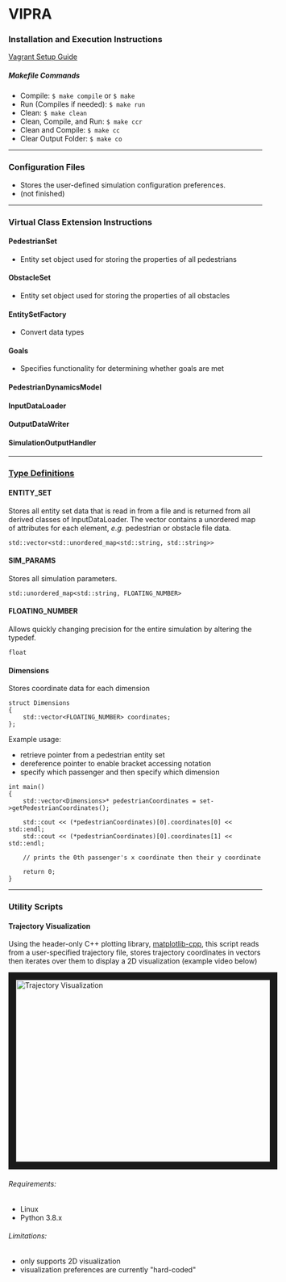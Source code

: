 # VIPRA

### Installation and Execution Instructions

[Vagrant Setup Guide](vagrant_setup_guide.md)

##### Makefile Commands
- Compile: `$ make compile` or `$ make`
- Run (Compiles if needed): `$ make run`
- Clean: `$ make clean`
- Clean, Compile, and Run: `$ make ccr`
- Clean and Compile: `$ make cc`
- Clear Output Folder: `$ make co`


---
### Configuration Files
- Stores the user-defined simulation configuration preferences.
- (not finished)

---
### Virtual Class Extension Instructions



#### PedestrianSet
- Entity set object used for storing the properties of all pedestrians

#### ObstacleSet
- Entity set object used for storing the properties of all obstacles

#### EntitySetFactory
- Convert data types

#### Goals
- Specifies functionality for determining whether goals are met 

#### PedestrianDynamicsModel

#### InputDataLoader

#### OutputDataWriter  

#### SimulationOutputHandler





---
### [Type Definitions](VIPRA/type_definitions.hpp)

#### ENTITY_SET
Stores all entity set data that is read in from a file and 
is returned from all derived classes of InputDataLoader. 
The vector contains a unordered map of attributes for each element, 
*e.g.* pedestrian or obstacle file data.
```
std::vector<std::unordered_map<std::string, std::string>>
```
#### SIM_PARAMS 
Stores all simulation parameters.
```
std::unordered_map<std::string, FLOATING_NUMBER>
```
#### FLOATING_NUMBER
Allows quickly changing precision for the entire
simulation by altering the typedef.
```
float
```
#### Dimensions
Stores coordinate data for each dimension 
```
struct Dimensions
{
    std::vector<FLOATING_NUMBER> coordinates;
};
```
Example usage:
- retrieve pointer from a pedestrian entity set
- dereference pointer to enable bracket accessing notation
- specify which passenger and then specify which dimension
```
int main()
{
	std::vector<Dimensions>* pedestrianCoordinates = set->getPedestrianCoordinates();		
	
	std::cout << (*pedestrianCoordinates)[0].coordinates[0] << std::endl;
	std::cout << (*pedestrianCoordinates)[0].coordinates[1] << std::endl;

	// prints the 0th passenger's x coordinate then their y coordinate

	return 0;
}
```




---
### Utility Scripts

#### Trajectory Visualization

Using the header-only C++ plotting library, 
[matplotlib-cpp](https://github.com/lava/matplotlib-cpp),
this script reads from a user-specified trajectory file, 
stores trajectory coordinates in vectors then iterates over
them to display a 2D visualization (example video below)

<a href="http://www.youtube.com/watch?feature=player_embedded&v=twemPX9KuGk
" target="_blank"><img src="http://img.youtube.com/vi/twemPX9KuGk/0.jpg" 
alt="Trajectory Visualization" width="580" height="360" border="15" /></a>

###### Requirements:
- Linux
- Python 3.8.x
###### Limitations: 
- only supports 2D visualization 
- visualization preferences are currently "hard-coded" 
